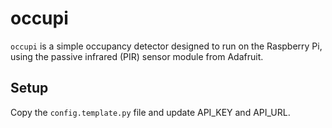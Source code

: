 # occupi

`occupi` is a simple occupancy detector designed to run on the Raspberry Pi,
using the passive infrared (PIR) sensor module from Adafruit.

## Setup
Copy the `config.template.py` file and update API_KEY and API_URL.
